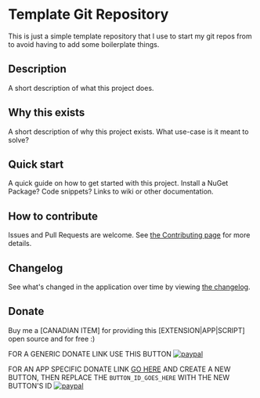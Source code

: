 # Template Git Repository

This is just a simple template repository that I use to start my git repos from to avoid having to add some boilerplate things.

## Description

A short description of what this project does.

## Why this exists

A short description of why this project exists.
What use-case is it meant to solve?

## Quick start

A quick guide on how to get started with this project.
Install a NuGet Package?
Code snippets?
Links to wiki or other documentation.

## How to contribute

Issues and Pull Requests are welcome.
See [the Contributing page](Contributing.md) for more details.

## Changelog

See what's changed in the application over time by viewing [the changelog](Changelog.md).

## Donate

Buy me a [CANADIAN ITEM] for providing this [EXTENSION|APP|SCRIPT] open source and for free :)

FOR A GENERIC DONATE LINK USE THIS BUTTON
[![paypal](https://www.paypalobjects.com/en_US/i/btn/btn_donateCC_LG.gif)](https://www.paypal.me/deadlydogDan/5USD)

FOR AN APP SPECIFIC DONATE LINK [GO HERE](https://www.paypal.com/cgi-bin/webscr?cmd=_button-management) AND CREATE A NEW BUTTON, THEN REPLACE THE `BUTTON_ID_GOES_HERE` WITH THE NEW BUTTON'S ID
[![paypal](https://www.paypalobjects.com/en_US/i/btn/btn_donateCC_LG.gif)](https://www.paypal.com/cgi-bin/webscr?cmd=_s-xclick&hosted_button_id=BUTTON_ID_GOES_HERE)
